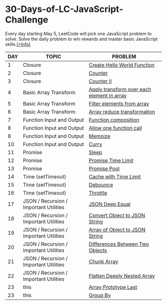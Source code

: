 # 30-Days-of-LC-JavaScript-Challenge

Every day starting May 5, LeetCode will pick one JavaScript problem to solve. Solve the daily problem to win rewards and master basic JavaScript skills.[(+Info)](https://leetcode.com/discuss/study-guide/3458761/Open-to-Registration!-30-Days-of-LC-JavaScript-Challenge)

| DAY | TOPIC | PROBLEM | 
| - | - | - |
| 1 | Closure | [Create Hello World Function](./Day%201/day1.js)
| 2 | Closure | [Counter](./Day%202/day2.js)
| 3 | Closure | [Counter II](./Day%203/day3.js)
| 4 | Basic Array Transform | [Apply transform over each element in array](./Day%204/day4.js)
| 5 | Basic Array Transform | [Filter elements from array](./Day%205/day5.js)
| 6 | Basic Array Transform | [Array reduce transformation](./Day%206/day6.js)
| 7 | Function Input and Output | [Function composition](./Day%207/day7.js)
| 8 | Function Input and Output | [Allow one function call](./Day%208/day8.js)
| 8 | Function Input and Output | [Memoize](./Day%209/day9.js)
| 10 | Function Input and Output | [Curry](./Day%2010/day10.js)
| 11 | Promise | [Sleep](./Day%2011/day11.js)
| 12 | Promise | [Promise Time Limit](./Day%2012/day12.js)
| 13 | Promise | [Promise Pool](./Day%2013/day13.js)
| 14 | Time (setTimeout) | [Cache with Time Limit](./Day%2014/day14.js)
| 15 | Time (setTimeout) | [Debounce](./Day%2015/day15.js)
| 16 | Time (setTimeout) | [Throttle](./Day%2016/day16.js)
| 17 | JSON / Recursion / Important Utilities | [JSON Deep Equal](./Day%2017/day17.js)
| 18 | JSON / Recursion / Important Utilities | [Convert Object to JSON String](./Day%2018/day18.js)
| 19 | JSON / Recursion / Important Utilities | [Array of Object to JSON String](./Day%2019/day19.js)
| 20 | JSON / Recursion / Important Utilities | [Differences Between Two Objects](./Day%2020/day20.js)
| 21 | JSON / Recursion / Important Utilities | [Chunk Array](./Day%2021/day21.js)
| 22 | JSON / Recursion / Important Utilities | [Flatten Deeply Nested Array](./Day%2022/day22.js)
| 23 | this | [Array Prototype Last](./Day%2023/day23.js)
| 23 | this | [Group By](./Day%2024/day24.js)